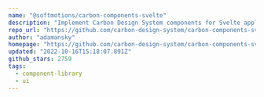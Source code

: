 ```yaml
---
name: "@softmotions/carbon-components-svelte"
description: "Implement Carbon Design System components for Svelte applications."
repo_url: "https://github.com/carbon-design-system/carbon-components-svelte"
author: "adamansky"
homepage: "https://github.com/carbon-design-system/carbon-components-svelte"
updated: "2022-10-16T15:18:07.891Z"
github_stars: 2759
tags: 
  - component-library
  - ui
---
```

